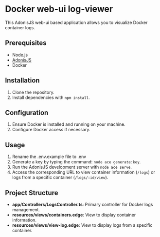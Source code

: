 # Docker web-ui log-viewer

This AdonisJS web-ui based application allows you to visualize Docker container logs.

## Prerequisites

- Node.js
- [AdonisJS](https://adonisjs.com)
- Docker

## Installation

1. Clone the repository.
2. Install dependencies with `npm install`.

## Configuration

1. Ensure Docker is installed and running on your machine.
2. Configure Docker access if necessary.

## Usage

1. Rename the .env.example file to .env
2. Generate a key by typing the command: `node ace generate:key`.
3. Run the AdonisJS development server with `node ace serve`.
4. Access the corresponding URL to view container information (`/logs`) or logs from a specific container (`/logs/:id/view`).

## Project Structure

- **app/Controllers/LogsController.ts**: Primary controller for Docker logs management.
- **resources/views/containers.edge**: View to display container information.
- **resources/views/view-log.edge**: View to display logs from a specific container.
